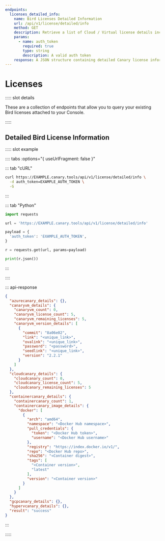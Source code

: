 ```yaml
---
endpoints:
  licenses_detailed_info:
    name: Bird Licenses Detailed Information
    url: /api/v1/license/detailed/info
    method: GET
    description: Retrieve a list of Cloud / Virtual license details including limits and URLs to images.
    params:
      - name: auth_token
        required: true
        type: string
        description: A valid auth token
    response: A JSON structure containing detailed Canary license information.
---
```

# Licenses

<APIEndpoints :endpoints="$page.frontmatter.endpoints" :path="$page.regularPath">

::::: slot details

These are a collection of endpoints that allow you to query your existing Bird licenses attached to your Console.

:::::

</APIEndpoints>

## Detailed Bird License Information

<APIDetails :endpoint="$page.frontmatter.endpoints.licenses_detailed_info">

::::: slot example

:::: tabs :options="{ useUrlFragment: false }"

::: tab "cURL"

``` bash
curl https://EXAMPLE.canary.tools/api/v1/license/detailed/info \
  -d auth_token=EXAMPLE_AUTH_TOKEN \
  -G
```

:::


::: tab "Python"

``` python
import requests

url = 'https://EXAMPLE.canary.tools/api/v1/license/detailed/info'

payload = {
  'auth_token': 'EXAMPLE_AUTH_TOKEN',
}

r = requests.get(url, params=payload)

print(r.json())
```

:::

::::


::: api-response
```json
{
  "azurecanary_details": {},
  "canaryvm_details": {
    "canaryvm_count": 0,
    "canaryvm_license_count": 5,
    "canaryvm_remaining_licenses": 5,
    "canaryvm_version_details": [
      {
        "commit": "8a06e02",
        "link": "<unique_link>",
        "ovalink": "<unique_link>",
        "password": "<password>",
        "seedlink": "<unique_link>",
        "version": "2.2.1"
      }
    ]
  },
  "cloudcanary_details": {
    "cloudcanary_count": 0,
    "cloudcanary_license_count": 5,
    "cloudcanary_remaining_licenses": 5
  },
  "containercanary_details": {
    "containercanary_count": 1, 
    "containercanary_image_details": {
      "docker": [
        {
          "arch": "amd64", 
          "namespace": "<Docker Hub namespace>",
          "pull_credentials": {
            "token": "<Docker Hub token>", 
            "username": "<Docker Hub username>"
          }, 
          "registry": "https://index.docker.io/v1/", 
          "repo": "<Docker Hub repo>", 
          "sha256": "<Container digest>", 
          "tags": [
            "<Container version>", 
            "latest"
          ], 
          "version": "<Container version>"
        }
      ]
    }
  },
  "gcpcanary_details": {},
  "hypervcanary_details": {},
  "result": "success"
}
```
:::

:::::

</APIDetails>
